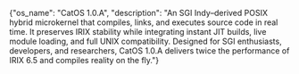 {"os_name": "CatOS 1.0.A", "description": "An SGI Indy–derived POSIX hybrid microkernel that compiles, links, and executes source code in real time. It preserves IRIX stability while integrating instant JIT builds, live module loading, and full UNIX compatibility. Designed for SGI enthusiasts, developers, and researchers, CatOS 1.0.A delivers twice the performance of IRIX 6.5 and compiles reality on the fly."}
